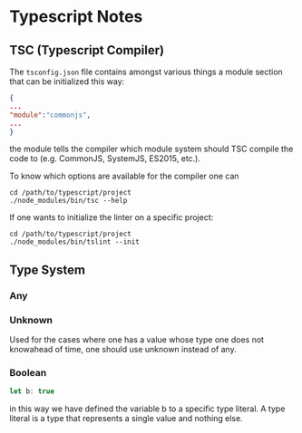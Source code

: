 # Typescript Notes

## TSC (Typescript Compiler)

The `tsconfig.json` file contains amongst various things a module section that can be initialized this way:

```json
{
...
"module":"commonjs",
...
}
```

the module tells the compiler which module system should TSC compile the code to (e.g. CommonJS, SystemJS, ES2015, etc.).

To know which options are available for the compiler one can

```shell
cd /path/to/typescript/project
./node_modules/bin/tsc --help
```

If one wants to initialize the linter on a specific project: 

```shell
cd /path/to/typescript/project
./node_modules/bin/tslint --init
```

## Type System

### Any

### Unknown
Used for the cases where one has a value whose type one does not knowahead of time, one should use unknown instead of any.

### Boolean

```typescript
let b: true
```

in this way we have defined the variable b to a specific type literal. A type literal is a type that represents a single value and nothing else.

